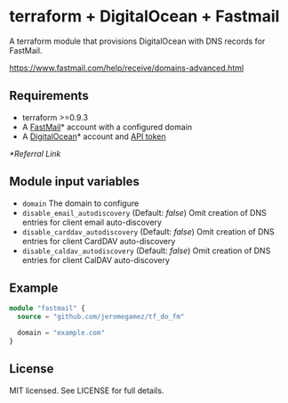 # terraform + DigitalOcean + Fastmail

A terraform module that provisions DigitalOcean with
DNS records for FastMail.

https://www.fastmail.com/help/receive/domains-advanced.html

## Requirements

- terraform >=0.9.3
- A [FastMail](https://www.fastmail.com/?STKI=11902097)* account with
  a configured domain
- A [DigitalOcean](https://m.do.co/c/63b17903e50d)* account and
  [API token](https://cloud.digitalocean.com/settings/api/tokens)

_*Referral Link_

## Module input variables

- `domain` The domain to configure
- `disable_email_autodiscovery` (Default: _false_)
   Omit creation of DNS entries for client email auto-discovery
- `disable_carddav_autodiscovery` (Default: _false_)
   Omit creation of DNS entries for client CardDAV auto-discovery
- `disable_caldav_autodiscovery` (Default: _false_)
   Omit creation of DNS entries for client CalDAV auto-discovery

## Example

```tf
module "fastmail" {
  source = "github.com/jeromegamez/tf_do_fm"

  domain = "example.com"
}
```

## License

MIT licensed. See LICENSE for full details.
